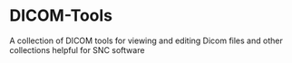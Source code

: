 # DICOM-Tools
A collection of DICOM tools for viewing and editing Dicom files and other collections helpful for SNC software
